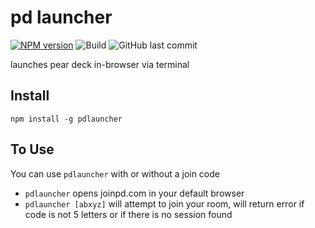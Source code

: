 # pd launcher
[![NPM version](https://img.shields.io/npm/v/pdlauncher.svg?style=flat&color=eaff00)](https://www.npmjs.com/package/pdlauncher) 
![Build](https://img.shields.io/badge/test%20build-awaiting%20active%20join%20code-orange)
![GitHub last commit](https://img.shields.io/github/last-commit/aucoeur/pdlauncher?style=flat)
<!-- [![NPM downloads](https://img.shields.io/npm/dt/pdlauncher.svg?style=flat)](https://npmjs.org/package/pdlauncher)   -->

launches pear deck in-browser via terminal 

## Install
`npm install -g pdlauncher`

## To Use
You can use `pdlauncher` with or without a join code

- `pdlauncher` opens joinpd.com in your default browser  
- `pdlauncher [abxyz]` will attempt to join your room, will return error if code is not 5 letters or if there is no session found
